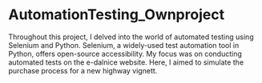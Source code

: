 # AutomationTesting_Ownproject
Throughout this project, I delved into the world of automated testing using Selenium and Python. Selenium, a widely-used test automation tool in Python, offers open-source accessibility. My focus was on conducting automated tests on the e-dalnice website. Here, I aimed to simulate the purchase process for a new highway vignett.
